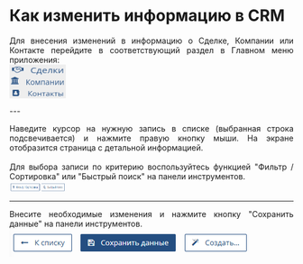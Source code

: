 # Как изменить информацию в CRM

<p align="justify">
Для внесения изменений в информацию о Сделке, Компании или Контакте перейдите в соответствующий раздел в Главном меню приложения:
<br/><img src="../../images/main_menu/pict_deals_full.png" style="width: 100px; height: 20px; vertical-align: middle;"/>
<br/><img src="../../images/main_menu/pict_company_full.png" style="width: 100px; height: 20px; vertical-align: middle;"/>
<br/><img src="../../images/main_menu/pict_contacts_full.png" style="width: 100px; height: 20px; vertical-align: middle;"/>
</p>
---

<p align="justify">
Наведите курсор на нужную запись в списке (выбранная строка подсвечивается) и нажмите правую кнопку мыши. На экране отобразится страница с детальной информацией. 
<br/><br/>
Для выбора записи по критерию воспользуйтесь функцией "Фильтр / Сортировка" или "Быстрый поиск" на панели инструментов.
<br/><img src="../../images/others/filter_sort_search.png" style="width: 100px; height: 20px; vertical-align: middle;"/>
</p>

<hr>

<p align="justify">
Внесите необходимые изменения и нажмите кнопку "Сохранить данные" на панели инструментов. 
<br>
<img src="../../images/company_page/company_save_data.png" style="max-width:100%;max-height:100%;"/>
</p>
